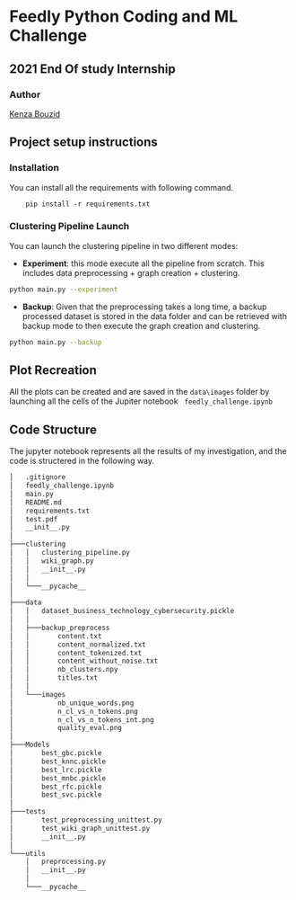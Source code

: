# Feedly Python Coding and ML Challenge 
## 2021 End Of study Internship 

### Author
[Kenza Bouzid](https://github.com/KenzaB27)

## Project setup instructions

### Installation

You can install all the requirements with following command.
```
    pip install -r requirements.txt
```

### Clustering Pipeline Launch 
You can launch the clustering pipeline in two different modes:
* **Experiment**: this mode execute all the pipeline from scratch. This includes data preprocessing + graph creation + clustering. 
```bash
python main.py --experiment
```
* **Backup**: Given that the preprocessing takes a long time, a backup processed dataset is stored in the data folder and can be retrieved with backup mode to then execute the graph creation and clustering.
```bash
python main.py --backup 
```
## Plot Recreation

All the plots can be created and are saved in the ```data\images``` folder by launching all the cells of the Jupiter notebook ``` feedly_challenge.ipynb``` 

## Code Structure

The jupyter notebook represents all the results of my investigation, and the code is structered in the following way.
```bash
│   .gitignore
│   feedly_challenge.ipynb
│   main.py
│   README.md
│   requirements.txt
│   test.pdf
│   __init__.py
│
├───clustering
│   │   clustering_pipeline.py
│   │   wiki_graph.py
│   │   __init__.py
│   │
│   └───__pycache__
│
├───data
│   │   dataset_business_technology_cybersecurity.pickle
│   │
│   ├───backup_preprocess
│   │       content.txt
│   │       content_normalized.txt
│   │       content_tokenized.txt
│   │       content_without_noise.txt
│   │       nb_clusters.npy
│   │       titles.txt
│   │
│   └───images
│           nb_unique_words.png
│           n_cl_vs_n_tokens.png
│           n_cl_vs_n_tokens_int.png
│           quality_eval.png
│
├───Models
│       best_gbc.pickle
│       best_knnc.pickle
│       best_lrc.pickle
│       best_mnbc.pickle
│       best_rfc.pickle
│       best_svc.pickle
│
├───tests
│       test_preprocessing_unittest.py
│       test_wiki_graph_unittest.py
│       __init__.py
│
└───utils
    │   preprocessing.py
    │   __init__.py
    │
    └───__pycache__
```